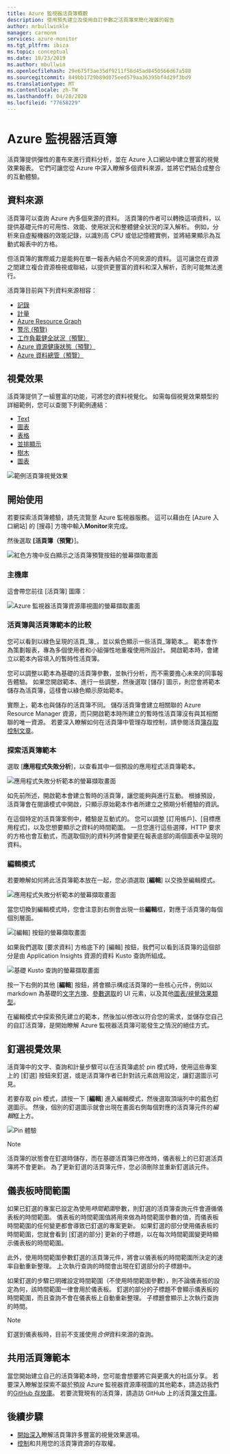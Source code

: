 ```yaml
---
title: Azure 監視器活頁簿概觀
description: 使用預先建立及使用自訂參數之活頁簿來簡化複雜的報告
author: mrbullwinkle
manager: carmonm
services: azure-monitor
ms.tgt_pltfrm: ibiza
ms.topic: conceptual
ms.date: 10/23/2019
ms.author: mbullwin
ms.openlocfilehash: 29e675f3ae35df9211f58d45ad8450566d67a588
ms.sourcegitcommit: 849bb1729b89d075eed579aa36395bf4d29f3bd9
ms.translationtype: MT
ms.contentlocale: zh-TW
ms.lasthandoff: 04/28/2020
ms.locfileid: "77658229"
---
```

# <a name="azure-monitor-workbooks"></a>Azure 監視器活頁簿

活頁簿提供彈性的畫布來進行資料分析，並在 Azure 入口網站中建立豐富的視覺效果報表。 它們可讓您從 Azure 中深入瞭解多個資料來源，並將它們結合成整合的互動體驗。 

## <a name="data-sources"></a>資料來源

活頁簿可以查詢 Azure 內多個來源的資料。 活頁簿的作者可以轉換這項資料，以提供基礎元件的可用性、效能、使用狀況和整體健全狀況的深入解析。 例如，分析來自虛擬機器的效能記錄，以識別高 CPU 或低記憶體實例，並將結果顯示為互動式報表中的方格。
  
但活頁簿的實際威力是能夠在單一報表內結合不同來源的資料。 這可讓您在資源之間建立複合資源檢視或聯結，以提供更豐富的資料和深入解析，否則可能無法進行。

活頁簿目前與下列資料來源相容：

* [記錄](workbooks-data-sources.md#logs)
* [計量](workbooks-data-sources.md#metrics)
* [Azure Resource Graph](workbooks-data-sources.md#azure-resource-graph)
* [警示 (預覽)](workbooks-data-sources.md#alerts-preview)
* [工作負載健全狀況（預覽）](workbooks-data-sources.md#workload-health-preview)
* [Azure 資源健康狀態（預覽）](workbooks-data-sources.md#azure-resource-health)
* [Azure 資料總管（預覽）](workbooks-data-sources.md#azure-data-explorer-preview)

## <a name="visualizations"></a>視覺效果

活頁簿提供了一組豐富的功能，可將您的資料視覺化。 如需每個視覺效果類型的詳細範例，您可以查閱下列範例連結：

* [Text](workbooks-visualizations.md#text)
* [圖表](workbooks-visualizations.md#charts)
* [表格](workbooks-visualizations.md#grids)
* [並排顯示](workbooks-visualizations.md#tiles)
* [樹木](workbooks-visualizations.md#trees)
* [圖表](workbooks-visualizations.md#graphs)

![範例活頁簿視覺效果](./media/workbooks-overview/visualizations.png)

## <a name="getting-started"></a>開始使用

若要探索活頁簿體驗，請先流覽至 Azure 監視器服務。 這可以藉由在 [Azure 入口網站] 的 [搜尋] 方塊中輸入**Monitor**來完成。

然後選取 **[活頁簿（預覽）**]。

![紅色方塊中反白顯示之活頁簿預覽按鈕的螢幕擷取畫面](./media/workbooks-overview/workbooks-preview.png)

### <a name="gallery"></a>主機庫

這會帶您前往 [活頁簿] 圖庫：

![Azure 監視器活頁簿資源庫視圖的螢幕擷取畫面](./media/workbooks-overview/gallery.png)

### <a name="workbooks-versus-workbook-templates"></a>活頁簿與活頁簿範本的比較

您可以看到以綠色呈現的活頁_簿_，並以紫色顯示一些活頁_簿範本_。 範本會作為策劃報表，專為多個使用者和小組彈性地重複使用所設計。 開啟範本時，會建立以範本內容填入的暫時性活頁簿。 

您可以調整以範本為基礎的活頁簿參數，並執行分析，而不需要擔心未來的同事報告體驗。 如果您開啟範本、進行一些調整，然後選取 [儲存] 圖示，則您會將範本儲存為活頁簿，這樣會以綠色顯示原始範本。 

實際上，範本也與儲存的活頁簿不同。 儲存活頁簿會建立相關聯的 Azure Resource Manager 資源，而只開啟範本時所建立的暫時性活頁簿沒有與其相關聯的唯一資源。 若要深入瞭解如何在活頁簿中管理存取控制，請參閱活頁[簿存取控制文章](workbooks-access-control.md)。

### <a name="exploring-a-workbook-template"></a>探索活頁簿範本

選取 [**應用程式失敗分析**]，以查看其中一個預設的應用程式活頁簿範本。

![應用程式失敗分析範本的螢幕擷取畫面](./media/workbooks-overview/failure-analysis.png)

如先前所述，開啟範本會建立暫時的活頁簿，讓您能夠與進行互動。 根據預設，活頁簿會在閱讀模式中開啟，只顯示原始範本作者所建立之預期分析體驗的資訊。

在這個特定的活頁簿案例中，體驗是互動式的。 您可以調整 [訂用帳戶]、[目標應用程式]，以及您想要顯示之資料的時間範圍。 一旦您進行這些選擇，HTTP 要求的方格也會互動式，而選取個別的資料列將會變更在報表底部的兩個圖表中呈現的資料。

### <a name="editing-mode"></a>編輯模式

若要瞭解如何將此活頁簿範本放在一起，您必須選取 [**編輯**] 以交換至編輯模式。 

![應用程式失敗分析範本的螢幕擷取畫面](./media/workbooks-overview/edit.png)

當您切換到編輯模式時，您會注意到右側會出現一些**編輯**框，對應于活頁簿的每個個別層面。

![[編輯] 按鈕的螢幕擷取畫面](./media/workbooks-overview/edit-mode.png)

如果我們選取 [要求資料] 方格底下的 [編輯] 按鈕，我們可以看到活頁簿的這個部分是由 Application Insights 資源的資料 Kusto 查詢所組成。

![基礎 Kusto 查詢的螢幕擷取畫面](./media/workbooks-overview/kusto.png)

按一下右側的其他 [**編輯**] 按鈕，將會顯示構成活頁簿的一些核心元件，例如以 markdown 為基礎的[文字方塊](workbooks-visualizations.md#text)、[參數選取](workbooks-parameters.md)的 UI 元素，以及其他[圖表/視覺效果類型](workbooks-visualizations.md)。 

在編輯模式中探索預先建立的範本，然後加以修改以符合您的需求，並儲存您自己的自訂活頁簿，是開始瞭解 Azure 監視器活頁簿可能發生之情況的絕佳方式。

## <a name="pinning-visualizations"></a>釘選視覺效果

活頁簿中的文字、查詢和計量步驟可以在活頁簿處於 pin 模式時，使用這些專案上的 [釘選] 按鈕來釘選，或是活頁簿作者已針對該元素啟用設定，讓釘選圖示可見。 

若要存取 pin 模式，請按一下 [**編輯**] 進入編輯模式，然後選取頂端列中的藍色釘選圖示。 然後，個別的釘選圖示就會出現在畫面右側每個對應的活頁簿元件的*編輯*框上方。

![Pin 體驗](./media/workbooks-overview/pin-experience.png)

> [!NOTE]
> 活頁簿的狀態會在釘選時儲存，而在基礎活頁簿已修改時，儀表板上的已釘選活頁簿將不會更新。 為了更新釘選的活頁簿元件，您必須刪除並重新釘選該元件。

## <a name="dashboard-time-ranges"></a>儀表板時間範圍

如果已釘選的專案已設定為使用*時間範圍*參數，則釘選的活頁簿查詢元件會遵循儀表板的時間範圍。 儀表板的時間範圍值將用來做為時間範圍參數的值，而儀表板時間範圍的任何變更都會導致已釘選的專案更新。 如果釘選的部分使用儀表板的時間範圍，您就會看到 [釘選的部分] 更新的子標題，以在每次時間範圍變更時顯示儀表板的時間範圍。 

此外，使用時間範圍參數釘選的活頁簿元件，將會以儀表板的時間範圍所決定的速率自動重新整理。 上次執行查詢的時間會出現在釘選部分的子標題中。

如果釘選的步驟已明確設定時間範圍（不使用時間範圍參數），則不論儀表板的設定為何，該時間範圍一律會用於儀表板。 釘選的部分的子標題不會顯示儀表板的時間範圍，而且查詢不會在儀表板上自動重新整理。 子標題會顯示上次執行查詢的時間。

> [!NOTE]
> 釘選到儀表板時，目前不支援使用*合併*資料來源的查詢。

## <a name="sharing-workbook-templates"></a>共用活頁簿範本

當您開始建立自己的活頁簿範本時，您可能會想要將它與更廣大的社區分享。 若要深入瞭解並探索不屬於預設 Azure 監視器資源庫視圖的其他範本，請造訪我們的[GitHub 存放庫](https://github.com/Microsoft/Application-Insights-Workbooks/blob/master/README.md)。 若要流覽現有的活頁簿，請造訪 GitHub 上的活頁[簿文件庫](https://github.com/microsoft/Application-Insights-Workbooks/tree/master/Workbooks)。

## <a name="next-step"></a>後續步驟

* [開始深入](workbooks-visualizations.md)瞭解活頁簿許多豐富的視覺效果選項。
* [控制](workbooks-access-control.md)和共用您的活頁簿資源的存取權。

